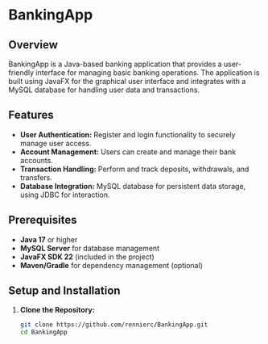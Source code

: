 # BankingApp

## Overview

BankingApp is a Java-based banking application that provides a user-friendly interface for managing basic banking operations. The application is built using JavaFX for the graphical user interface and integrates with a MySQL database for handling user data and transactions.

## Features

- **User Authentication:** Register and login functionality to securely manage user access.
- **Account Management:** Users can create and manage their bank accounts.
- **Transaction Handling:** Perform and track deposits, withdrawals, and transfers.
- **Database Integration:** MySQL database for persistent data storage, using JDBC for interaction.

## Prerequisites

- **Java 17** or higher
- **MySQL Server** for database management
- **JavaFX SDK 22** (included in the project)
- **Maven/Gradle** for dependency management (optional)

## Setup and Installation

1. **Clone the Repository:**
   ```bash
   git clone https://github.com/rennierc/BankingApp.git
   cd BankingApp
